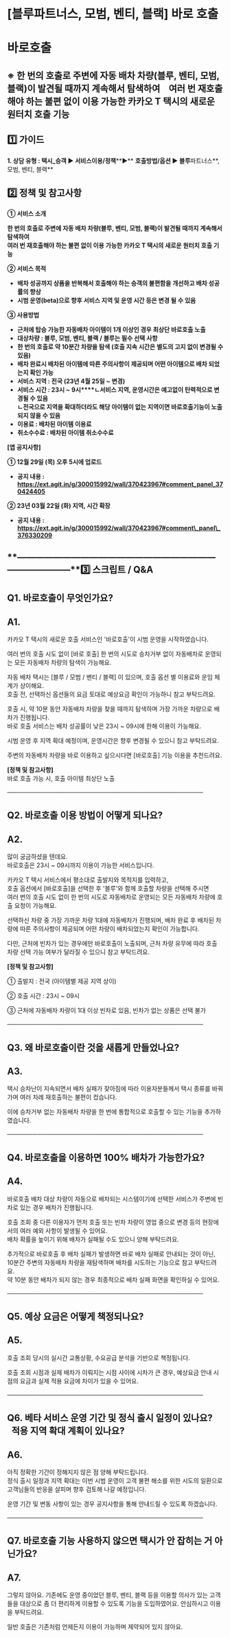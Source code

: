 # [블루파트너스, 모범, 벤티, 블랙] 바로 호출

**바로호출**
========

**※ 한 번의 호출로 주변에 자동 배차 차량(블루, 벤티, 모범, 블랙)이 발견될 때까지 계속해서 탐색하여     여러 번 재호출해야 하는 불편 없이 이용 가능한 카카오 T 택시의 새로운 원터치 호출 기능**
---------------------------------------------------------------------------------------------------------------------

**1️⃣ 가이드**
-----------

**1. 상담 유형 : 택시\_승객 ▶ 서비스이용/정책****▶** **호출방법/옵션 ▶ 블루**파트너스**, 모범, 벤티, 블랙**

**2️⃣ 정책 및 참고사항**
-----------------

**① 서비스 소개**

**한 번의 호출로 주변에 자동 배차 차량(블루, 벤티, 모범, 블랙)이 발견될 때까지 계속해서 탐색하여   
여러 번 재호출해야 하는 불편 없이 이용 가능한 카카오 T 택시의 새로운 원터치 호출 기능**

**② 서비스 목적**

* **배차 성공까지 상품을 반복해서 호출해야 하는 승객의 불편함을 개선하고 배차 성공률의 향상**
* **시범 운영(beta)으로 향후 서비스 지역 및 운영 시간 등은 변경 될 수 있음**

**③ 사용방법**

* **근처에 탑승 가능한 자동배차 아이템이 1개 이상인 경우 최상단 바로호출 노출**
* **대상차량 : 블루, 모범, 벤티, 블랙 / 블루는 필수 선택 사항**
* **한 번의 호출로 약 10분간 차량을 탐색 (호출 지속 시간은 별도의 고지 없이 변경될 수 있음)**
* **배차 완료시 배차된 아이템에 따른 주의사항이 제공되며 어떤 아이템으로 배차 되었는지 확인 가능**
* **서비스 지역 : 전국 (23년 4월 25일 ~ 변경)**
* **서비스 시간 : 23시 ~ 9시****ㄴ서비스 지역, 운영시간은 예고없이 탄력적으로 변경될 수 있음  
  ㄴ전국으로 지역을 확대하더라도 해당 아이템이 없는 지역이면 바로호출기능이 노출되지 않을 수 있음**
* **이용료 : 배차된 아이템 이용료**
* **취소수수료 : 배차된 아이템 취소수수료**

**[앱 공지사항]**

**① 12월 29일 (목) 오후 5시에 업로드**

* **공지 내용 : <https://ext.agit.in/g/300015992/wall/370423967#comment_panel_370424405>**

**② 23년 03월 22일 (화) 지역, 시간 확장**

* **공지 내용 : https://ext.agit.in/g/300015992/wall/370423967#comment\_panel\_376330209**

**―****―****―****―****―****―****―****―****―****―****―****―****―****―****―****―****―****―****―****―****―****―****―****―****―****―****―****―****―****3️⃣ 스크립트 / Q&A**
-------------------------------------------------------------------------------------------------------------------------------------------------------------------

**Q1.** **바로호출이 무엇인가요?**
------------------------

**A1.**
-------

카카오 T 택시의 새로운 호출 서비스인 '바로호출'이 시범 운영을 시작하였습니다.  
  
여러 번의 호출 시도 없이 [바로 호출] 한 번의 시도로 승차거부 없이 자동배차로 운영되는 모든 자동배차 차량의 탐색이 가능해요.  
  
자동 배차 택시는 [블루 / 모범 / 벤티 / 블랙] 이 있으며, 호출 옵션 별 이용료와 운임 체계가 상이해요.  
호출 전, 선택하신 옵션들의 요금 토대로 예상요금 확인이 가능하니 참고 부탁드려요.  
  
호출 시, 약 10분 동안 자동배차 차량을 찾을 때까지 탐색하며 가장 가까운 차량으로 배차가 진행됩니다.   
바로 호출 서비스는 배차 성공률이 낮은 23시 ~ 09시에 한해 이용이 가능해요.  
  
시범 운영 후 지역 확대 예정이며, 운영시간은 향후 변경될 수 있으니 참고 부탁드려요.  
  
주변의 자동배차 차량을 바로 이용하고 싶으시다면 [바로호출] 기능 이용을 추천드려요.  
  
  
**[정책 및 참고사항]**  
바로 호출 가능 시, 호출 아이템 최상단 노출

──────────────────────────────────────────────

**Q2.** **바로호출 이용 방법이 어떻게 되나요?**
--------------------------------

**A2.**
-------

많이 궁금하셨을 텐데요.   
바로호출은 23시 ~ 09시까지 이용이 가능한 서비스입니다.  
  
카카오 T 택시 서비스에서 평소대로 출발지와 목적지를 입력하고,   
호출 옵션에서 [바로호출]을 선택한 후 '블루'와 함께 호출할 차량을 선택해 주시면   
여러 번의 호출 시도 없이 한 번의 시도로 자동배차로 운영되는 모든 자동배차 차량에 호출 요청이 가능해요.  
  
선택하신 차량 중 가장 가까운 차량 1대에 자동배차가 진행되며, 배차 완료 후 배차된 차량에 따른 주의사항이 제공되며 어떤 차량이 배차되었는지 확인이 가능합니다.  
  
다만, 근처에 빈차가 있는 경우에만 바로호출이 노출되며, 근처 차량 유무에 따라 호출 차량 선택 가능 여부가 달라질 수 있으니 참고 부탁드려요.  
  
  
**[정책 및 참고사항]**

① 출발지 : 전국 (아이템별 제공 지역 상이)

② 호출 시간 : 23시 ~ 09시

③ 근처에 자동배차 차량이 1대 이상 빈차로 있음, 빈차가 없는 상품은 선택 불가

──────────────────────────────────────────────

**Q3.** **왜 바로호출이란 것을 새롭게 만들었나요?**
----------------------------------

**A3.**
-------

택시 승차난이 지속되면서 배차 실패가 잦아짐에 따라 이용자분들께서 택시 종류를 바꿔가며 여러 차례 재호출하는 불편이 컸습니다.  
  
이에 승차거부 없는 자동배차 차량을 한 번에 통합적으로 호출할 수 있는 기능을 추가하였습니다.

──────────────────────────────────────────────

**Q4.** **바로호출을 이용하면 100% 배차가 가능한가요?**
--------------------------------------

**A4.**
-------

바로호출 배차 대상 차량이 자동으로 배차되는 시스템이기에 선택한 서비스가 주변에 빈차로 있는 경우 배차가 진행됩니다.  
  
호출 조회 중 다른 이용자가 먼저 호출 또는 빈차 차량이 영업 중으로 변경 등의 현장에서의 여러 예외 사항이 발생될 수 있어요.  
배차 확률을 높이기 위해 배차가 실패될 수도 있으니 양해 부탁드려요.  
  
추가적으로 바로호출 후 배차 실패가 발생하면 바로 배차 실패로 안내되는 것이 아닌,   
10분간 주변의 자동배차 차량을 재탐색하며 배차를 시도하는 기능으로 참고 부탁드려요.  
약 10분 동안 배차가 되지 않는 경우 최종적으로 배차 실패 화면을 확인하실 수 있어요.

──────────────────────────────────────────────

**Q5.** **예상 요금은 어떻게 책정되나요?**
-----------------------------

**A5.**
-------

호출 조회 당시의 실시간 교통상황, 수요공급 분석을 기반으로 책정됩니다.  
  
호출 조회 시점과 실제 배차가 이뤄지는 시점 사이에 시차가 큰 경우, 예상요금 안내 시점의 요금과 실제 적용 요금에 차이가 있을 수 있어요.

──────────────────────────────────────────────

**Q6.** **베타 서비스 운영 기간 및 정식 출시 일정이 있나요?       적용 지역 확대 계획이 있나요?**
-----------------------------------------------------------------

**A6.**
-------

아직 정확한 기간이 정해지지 않은 점 양해 부탁드립니다.   
정식 출시 일정과 지역 확대는 이번 시범 운영이 고객 불편 해소를 위한 시도의 일환으로 고객님들의 반응을 살피며 향후 검토해 나갈 예정입니다.  
  
운영 기간 및 변동 사항이 있는 경우 공지사항을 통해 안내드릴 수 있도록 하겠습니다.

──────────────────────────────────────────────

**Q7.** **바로호출 기능 사용하지 않으면 택시가 안 잡히는 거 아닌가요?**
----------------------------------------------

**A7.**
-------

그렇지 않아요. 기존에도 운영 중이었던 블루, 벤티, 블랙 등을 이용할 의사가 있는 고객들을 대상으로 좀 더 편리하게 이용할 수 있도록 기능을 도입하였어요. 안심하시고 이용을 부탁드려요.  
  
일반 호출은 기존처럼 언제든지 이용이 가능하며 제약되어 있지 않아요.